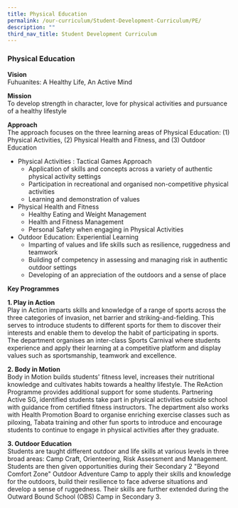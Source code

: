 ```yaml
---
title: Physical Education
permalink: /our-curriculum/Student-Development-Curriculum/PE/
description: ""
third_nav_title: Student Development Curriculum
---
```

### Physical Education

**Vision**
<br>Fuhuanites: A Healthy Life, An Active Mind

**Mission**
<br>To develop strength in character, love for physical activities and pursuance of a healthy lifestyle

**Approach**
<br> The approach focuses on the three learning areas of Physical Education: (1) Physical Activities, (2) Physical Health and Fitness, and (3) Outdoor Education

* Physical Activities : Tactical Games Approach
  * Application of skills and concepts across a variety of authentic physical activity settings
  * Participation in recreational and organised non-competitive physical activities
  * Learning and demonstration of values
* Physical Health and Fitness
  * Healthy Eating and Weight Management
  * Health and Fitness Management
  * Personal Safety when engaging in Physical Activities
* Outdoor Education: Experiential Learning  
  * Imparting of values and life skills such as resilience, ruggedness and teamwork
  * Building of competency in assessing and managing risk in authentic outdoor settings
  * Developing of an appreciation of the outdoors and a sense of place


**Key Programmes**

**1\. Play in Action**
<br> Play in Action imparts skills and knowledge of a range of sports across the three categories of invasion, net barrier and striking-and-fielding. This serves to introduce students to different sports for them to discover their interests and enable them to develop the habit of participating in sports. The department organises an inter-class Sports Carnival where students experience and apply their learning at a competitive platform and display values such as sportsmanship, teamwork and excellence.

**2\. Body in Motion**
<br> Body in Motion builds students' fitness level, increases their nutritional knowledge and cultivates habits towards a healthy lifestyle. The ReAction Programme provides additional support for some students. Partnering Active SG, identified students take part in physical activities outside school with guidance from certified fitness instructors. The department also works with Health Promotion Board to organise enriching exercise classes such as piloxing, Tabata training and other fun sports to introduce and encourage students to continue to engage in physical activities after they graduate.

**3\. Outdoor Education**
<br> Students are taught different outdoor and life skills at various levels in three broad areas: Camp Craft, Orienteering, Risk Assessment and Management. Students are then given opportunities during their Secondary 2 "Beyond Comfort Zone" Outdoor Adventure Camp to apply their skills and knowledge for the outdoors, build their resilience to face adverse situations and develop a sense of ruggedness. Their skills are further extended during the Outward Bound School (OBS) Camp in Secondary 3.